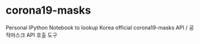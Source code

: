 # corona19-masks
Personal IPython Notebook to lookup Korea official corona19-masks API / 공적마스크 API 호출 도구
